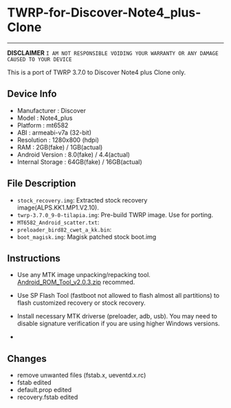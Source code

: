 # TWRP-for-Discover-Note4_plus-Clone
---

**DISCLAIMER**
`I AM NOT RESPONSIBLE VOIDING YOUR WARRANTY OR ANY DAMAGE CAUSED TO YOUR DEVICE`

This is a port of TWRP 3.7.0 to Discover Note4 plus Clone only.

## Device Info
- Manufacturer : Discover
- Model : Note4_plus
- Platform : mt6582
- ABI : armeabi-v7a (32-bit)
- Resolution : 1280x800 (hdpi)
- RAM : 2GB(fake) / 1GB(actual)
- Android Version : 8.0(fake) / 4.4(actual)
- Internal Storage : 64GB(fake) / 16GB(actual)
 
## File Description
- `stock_recovery.img`: Extracted stock recovery image(ALPS.KK1.MP1.V2.10).
- `twrp-3.7.0_9-0-tilapia.img`: Pre-build TWRP image. Use for porting.
- `MT6582_Android_scatter.txt`:
- `preloader_bird82_cwet_a_kk.bin`: 
- `boot_magisk.img`: Magisk patched stock boot.img

## Instructions
- Use any MTK image unpacking/repacking tool. [Android_ROM_Tool_v2.0.3.zip](https://download2268.mediafire.com/h6kjg21odziglCYkoeFkibhrztjT4pZvd_MsYMt7pZbWlKjpjRmlYfEt9a75C5H8ejdKK0c2jQnVbVPNNUka3KVzyYK5wzcuR04kfEjknPQany-12115CzdDbSOS19A_V2H_J2Yi9zAMgxYHH6EPJeuIoObXWAxrBdIqhwsNKGc6ytY/vgqe6w7sfxqd8ur/Android_ROM_Tool_v2.0.3.zip) recommed.

- Use SP Flash Tool (fastboot not allowed to flash almost all partitions) to flash customized recovery or stock recovery.

- Install necessary MTK driverse (preloader, adb, usb). You may need to disable signature verification if you are using higher Windows versions.

- 



## Changes
- remove unwanted files (fstab.x, ueventd.x.rc)
- fstab edited
- default.prop edited
- recovery.fstab edited